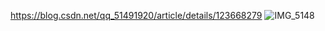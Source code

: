 https://blog.csdn.net/qq_51491920/article/details/123668279
![IMG_5148](https://github.com/countsp/ubuntu_settings/assets/102967883/a831814c-78a4-4318-81e2-fed9db4c04a0)
